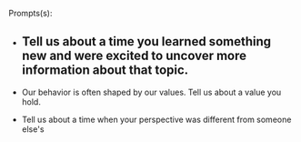 Prompts(s): 
- Tell us about a time you learned something new and were excited to uncover more information about that topic.
	- 

- Our behavior is often shaped by our values. Tell us about a value you hold.
- Tell us about a time when your perspective was different from someone else's